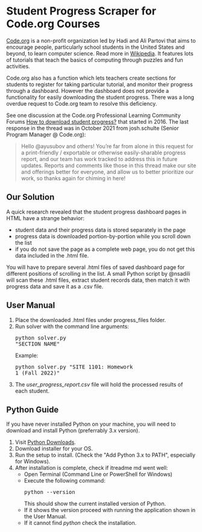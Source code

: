 # Student Progress Scraper for Code.org Courses
[Code.org](https://www.code.org/) is a non-profit organization led by Hadi and Ali Partovi that aims to encourage people, particularly school students in the United States and beyond, to learn computer science. Read more in [Wikipedia](https://en.wikipedia.org/wiki/Code.org). It features lots of tutorials that teach the basics of computing through puzzles and fun activities. 

Code.org also has a function which lets teachers create sections for students to register for taking particular tutorial, and monitor their progress through a dashboard. However the dashboard does not provide a functionality for easily downloading the student progress. There was a long overdue request to Code.org team to resolve this deficiency. 

See one discussion at the Code.org Professional Learning Community Forums [How to download student progress?](https://forum.code.org/t/how-to-download-student-progress/6114) that started in 2016. The last response in the thread was in October 2021 from josh.schulte (Senior Program Manager @ Code.org):
>Hello @ayusubov and others! You’re far from alone in this request for a print-friendly / exportable or otherwise easily-sharable progress report, and our team has work tracked to address this in future updates. Reports and comments like those in this thread make our site and offerings better for everyone, and allow us to better prioritize our work, so thanks again for chiming in here!
## Our Solution
A quick research revealed that the student progress dashboard pages in HTML have a strange behavior:
- student data and their progress data is stored separately in the page
- progress data is downloaded portion-by-portion while you scroll down the list
- if you do not save the page as a complete web page, you do not get this data included in the .html file.

You will have to prepare several .html files of saved dashboard page for different positions of scrolling in the list. A small Python script by @nsadili will scan these .html files, extract student records data, then match it with progress data and save it as a .csv file. 

## User Manual
1. Place the downloaded .html files under progress_files folder.
2. Run solver with the command line arguments: <pre>python solver.py "SECTION_NAME"</pre>
Example: <pre>python solver.py "SITE 1101: Homework 1 (Fall 2022)"</pre>
3. The <em>user_progress_report.csv</em> file will hold the processed results of each student.

## Python Guide
If you have never installed Python on your machine, you will need to download and install Python (preferrably 3.x version).
1. Visit [Python Downloads](https://www.python.org/downloads/).
2. Download installer for your OS.
3. Run the setup to install. (Check the "Add Python 3.x to PATH", especially for Windows).
4. After installation is complete, check if itreadme md went well:
   - Open Terminal (Command Line or PowerShell for Windows)
   - Execute the following command: <pre>python --version</pre>This should show the current installed version of Python.
   - If it shows the version proceed with running the application shown in the User Manual.
   - If it cannot find <em>python</em> check the installation.
